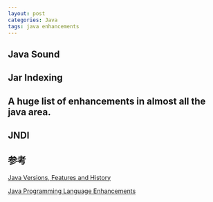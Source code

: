 ```yaml
---
layout: post
categories: Java
tags: java enhancements
---
```


## Java Sound

## Jar Indexing

## A huge list of enhancements in almost all the java area.

## JNDI

## 参考

[Java Versions, Features and History](https://javapapers.com/core-java/java-features-and-history/)

[Java Programming Language Enhancements](https://docs.oracle.com/javase/8/docs/technotes/guides/language/enhancements.html)